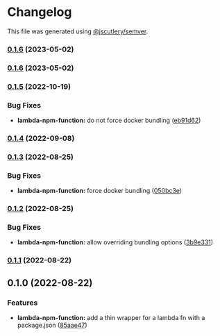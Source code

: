 # Changelog

This file was generated using [@jscutlery/semver](https://github.com/jscutlery/semver).

### [0.1.6](https://github.com/justicointeractive/ji-constructs/compare/cdk-lambda-npm-function-0.1.5...cdk-lambda-npm-function-0.1.6) (2023-05-02)

### [0.1.6](https://github.com/justicointeractive/ji-constructs/compare/cdk-lambda-npm-function-0.1.5...cdk-lambda-npm-function-0.1.6) (2023-05-02)

### [0.1.5](https://github.com/justicointeractive/ji-constructs/compare/cdk-lambda-npm-function-0.1.4...cdk-lambda-npm-function-0.1.5) (2022-10-19)


### Bug Fixes

* **lambda-npm-function:** do not force docker bundling ([eb91d62](https://github.com/justicointeractive/ji-constructs/commit/eb91d625f208d3dd449631562224cc6858b10373))

### [0.1.4](https://github.com/justicointeractive/ji-constructs/compare/cdk-lambda-npm-function-0.1.3...cdk-lambda-npm-function-0.1.4) (2022-09-08)

### [0.1.3](https://github.com/justicointeractive/ji-constructs/compare/cdk-lambda-npm-function-0.1.2...cdk-lambda-npm-function-0.1.3) (2022-08-25)


### Bug Fixes

* **lambda-npm-function:** force docker bundling ([050bc3e](https://github.com/justicointeractive/ji-constructs/commit/050bc3e8d6351acfb3c3f608418bda64e9775697))

### [0.1.2](https://github.com/justicointeractive/ji-constructs/compare/cdk-lambda-npm-function-0.1.1...cdk-lambda-npm-function-0.1.2) (2022-08-25)


### Bug Fixes

* **lambda-npm-function:** allow overriding bundling options ([3b9e331](https://github.com/justicointeractive/ji-constructs/commit/3b9e3314dcc01309dfadd6efe9653b64c522cb20))

### [0.1.1](https://github.com/justicointeractive/ji-constructs/compare/cdk-lambda-npm-function-0.1.0...cdk-lambda-npm-function-0.1.1) (2022-08-22)

## 0.1.0 (2022-08-22)


### Features

* **lambda-npm-function:** add a thin wrapper for a lambda fn with a package.json ([85aae47](https://github.com/justicointeractive/ji-constructs/commit/85aae47da987d573e19526474dbaebbc2a3f573c))
